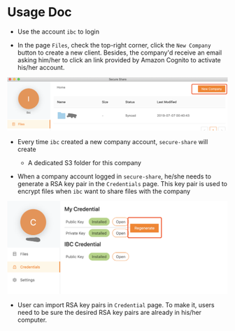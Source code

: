 # Usage Doc

- Use the account `ibc` to login

- In the page `Files`, check the top-right corner, click the `New Company` button to create a new client. Besides, the company'd receive an email asking him/her to click an link provided by Amazon Cognito to activate his/her account.

![new-company.png](asset/new-company.png)

- Every time `ibc` created a new company account, `secure-share` will create
  - A dedicated S3 folder for this company

- When a company account logged in `secure-share`, he/she needs to generate a  RSA key pair in the `Credentials` page. This key pair is used to encrypt files when `ibc` want to share files with the company

![generate-credential.png](asset/generate-credential.png)

- User can import RSA key pairs in `Credential` page. To make it, users need to be sure the desired RSA key pairs are already in his/her computer.
